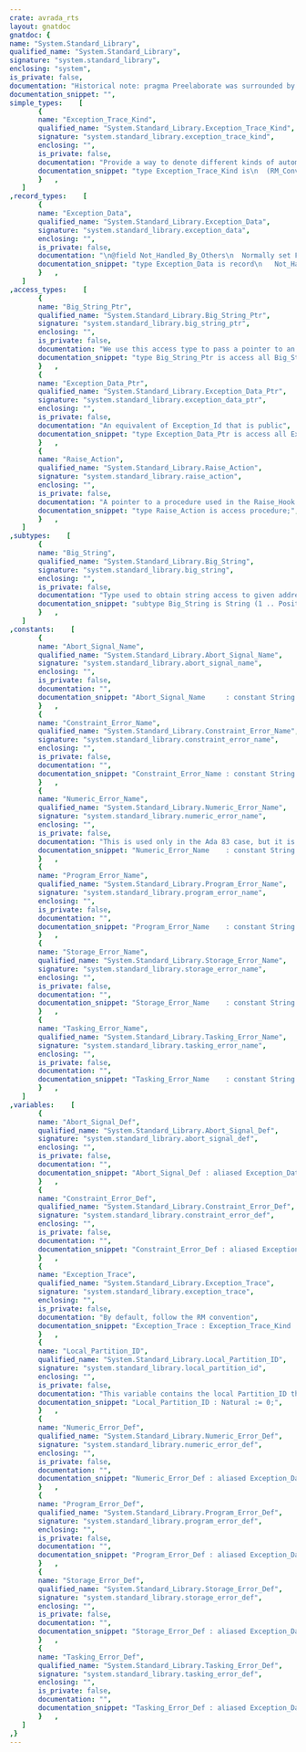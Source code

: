 ```yaml
---
crate: avrada_rts
layout: gnatdoc
gnatdoc: {
name: "System.Standard_Library",
qualified_name: "System.Standard_Library",
signature: "system.standard_library",
enclosing: "system",
is_private: false,
documentation: "Historical note: pragma Preelaborate was surrounded by a pair of pragma\nWarnings (Off/On) to circumvent a bootstrap issue.",
documentation_snippet: "",
simple_types:    [
       {
       name: "Exception_Trace_Kind",
       qualified_name: "System.Standard_Library.Exception_Trace_Kind",
       signature: "system.standard_library.exception_trace_kind",
       enclosing: "",
       is_private: false,
       documentation: "Provide a way to denote different kinds of automatic traces related\nto exceptions that can be requested.\n\n@enum RM_Convention\n  No particular trace is requested, only unhandled exceptions\n  in the environment task (following the RM) will be printed.\n  This is the default behavior.\n@enum Every_Raise\n  Denotes the initial raise event for any exception occurrence, either\n  explicit or due to a specific language rule, within the context of a\n  task or not.\n@enum Unhandled_Raise\n  Denotes the raise events corresponding to exceptions for which there\n  is no user defined handler. This includes unhandled exceptions in\n  task bodies.\n@enum Unhandled_Raise_In_Main",
       documentation_snippet: "type Exception_Trace_Kind is\n  (RM_Convention,\n   Every_Raise,\n   Unhandled_Raise,\n   Unhandled_Raise_In_Main\n  );",
       }   ,
   ]
,record_types:    [
       {
       name: "Exception_Data",
       qualified_name: "System.Standard_Library.Exception_Data",
       signature: "system.standard_library.exception_data",
       enclosing: "",
       is_private: false,
       documentation: "\n@field Not_Handled_By_Others\n  Normally set False, indicating that the exception is handled in the\n  usual way by others (i.e. an others handler handles the exception).\n  Set True to indicate that this exception is not caught by others\n  handlers, but must be explicitly named in a handler. This latter\n  setting is currently used by the Abort_Signal.\n@field Lang\n  A character indicating the language raising the exception.\n  Set to \"A\" for exceptions defined by an Ada program.\n  Set to \"C\" for imported C++ exceptions.\n@field Name_Length\n  Length of fully expanded name of exception\n@field Full_Name\n  Fully expanded name of exception, null terminated\n  You can use To_Ptr to convert this to a string.\n@field HTable_Ptr\n  Hash table pointer used to link entries together in the hash table\n  built (by Register_Exception in s-exctab.adb) for converting between\n  identities and names.\n@field Foreign_Data\n  Data for imported exceptions. Not used in the Ada case. This\n  represents the address of the RTTI for the C++ case.\n@field Raise_Hook",
       documentation_snippet: "type Exception_Data is record\n   Not_Handled_By_Others : aliased Boolean;\n   Lang : aliased Character;\n   Name_Length : aliased Natural;\n   Full_Name : aliased System.Address;\n   HTable_Ptr : aliased Exception_Data_Ptr;\n   Foreign_Data : aliased System.Address;\n   Raise_Hook : aliased Raise_Action;\nend record;",
       }   ,
   ]
,access_types:    [
       {
       name: "Big_String_Ptr",
       qualified_name: "System.Standard_Library.Big_String_Ptr",
       signature: "system.standard_library.big_string_ptr",
       enclosing: "",
       is_private: false,
       documentation: "We use this access type to pass a pointer to an area of storage to be\naccessed as a string. Of course when this pointer is used, it is the\nresponsibility of the accessor to ensure proper bounds. The storage\nsize clause ensures we do not allocate variables of this type.",
       documentation_snippet: "type Big_String_Ptr is access all Big_String;",
       }   ,
       {
       name: "Exception_Data_Ptr",
       qualified_name: "System.Standard_Library.Exception_Data_Ptr",
       signature: "system.standard_library.exception_data_ptr",
       enclosing: "",
       is_private: false,
       documentation: "An equivalent of Exception_Id that is public",
       documentation_snippet: "type Exception_Data_Ptr is access all Exception_Data;",
       }   ,
       {
       name: "Raise_Action",
       qualified_name: "System.Standard_Library.Raise_Action",
       signature: "system.standard_library.raise_action",
       enclosing: "",
       is_private: false,
       documentation: "A pointer to a procedure used in the Raise_Hook field",
       documentation_snippet: "type Raise_Action is access procedure;",
       }   ,
   ]
,subtypes:    [
       {
       name: "Big_String",
       qualified_name: "System.Standard_Library.Big_String",
       signature: "system.standard_library.big_string",
       enclosing: "",
       is_private: false,
       documentation: "Type used to obtain string access to given address. Initialization is\nsuppressed, since we never want to have variables of this type, and\nwe never want to attempt initialiazation of virtual variables of this\ntype (e.g. when pragma Normalize_Scalars is used).",
       documentation_snippet: "subtype Big_String is String (1 .. Positive'Last);",
       }   ,
   ]
,constants:    [
       {
       name: "Abort_Signal_Name",
       qualified_name: "System.Standard_Library.Abort_Signal_Name",
       signature: "system.standard_library.abort_signal_name",
       enclosing: "",
       is_private: false,
       documentation: "",
       documentation_snippet: "Abort_Signal_Name     : constant String := \"_ABORT_SIGNAL\"    & ASCII.NUL;",
       }   ,
       {
       name: "Constraint_Error_Name",
       qualified_name: "System.Standard_Library.Constraint_Error_Name",
       signature: "system.standard_library.constraint_error_name",
       enclosing: "",
       is_private: false,
       documentation: "",
       documentation_snippet: "Constraint_Error_Name : constant String := \"CONSTRAINT_ERROR\" & ASCII.NUL;",
       }   ,
       {
       name: "Numeric_Error_Name",
       qualified_name: "System.Standard_Library.Numeric_Error_Name",
       signature: "system.standard_library.numeric_error_name",
       enclosing: "",
       is_private: false,
       documentation: "This is used only in the Ada 83 case, but it is not worth having a\nseparate version of s-stalib.ads for use in Ada 83 mode.",
       documentation_snippet: "Numeric_Error_Name    : constant String := \"NUMERIC_ERROR\"    & ASCII.NUL;",
       }   ,
       {
       name: "Program_Error_Name",
       qualified_name: "System.Standard_Library.Program_Error_Name",
       signature: "system.standard_library.program_error_name",
       enclosing: "",
       is_private: false,
       documentation: "",
       documentation_snippet: "Program_Error_Name    : constant String := \"PROGRAM_ERROR\"    & ASCII.NUL;",
       }   ,
       {
       name: "Storage_Error_Name",
       qualified_name: "System.Standard_Library.Storage_Error_Name",
       signature: "system.standard_library.storage_error_name",
       enclosing: "",
       is_private: false,
       documentation: "",
       documentation_snippet: "Storage_Error_Name    : constant String := \"STORAGE_ERROR\"    & ASCII.NUL;",
       }   ,
       {
       name: "Tasking_Error_Name",
       qualified_name: "System.Standard_Library.Tasking_Error_Name",
       signature: "system.standard_library.tasking_error_name",
       enclosing: "",
       is_private: false,
       documentation: "",
       documentation_snippet: "Tasking_Error_Name    : constant String := \"TASKING_ERROR\"    & ASCII.NUL;",
       }   ,
   ]
,variables:    [
       {
       name: "Abort_Signal_Def",
       qualified_name: "System.Standard_Library.Abort_Signal_Def",
       signature: "system.standard_library.abort_signal_def",
       enclosing: "",
       is_private: false,
       documentation: "",
       documentation_snippet: "Abort_Signal_Def : aliased Exception_Data :=\n  (Not_Handled_By_Others => True,\n   Lang                  => 'A',\n   Name_Length           => Abort_Signal_Name'Length,\n   Full_Name             => Abort_Signal_Name'Address,\n   HTable_Ptr            => null,\n   Foreign_Data          => Null_Address,\n   Raise_Hook            => null);",
       }   ,
       {
       name: "Constraint_Error_Def",
       qualified_name: "System.Standard_Library.Constraint_Error_Def",
       signature: "system.standard_library.constraint_error_def",
       enclosing: "",
       is_private: false,
       documentation: "",
       documentation_snippet: "Constraint_Error_Def : aliased Exception_Data :=\n  (Not_Handled_By_Others => False,\n   Lang                  => 'A',\n   Name_Length           => Constraint_Error_Name'Length,\n   Full_Name             => Constraint_Error_Name'Address,\n   HTable_Ptr            => null,\n   Foreign_Data          => Null_Address,\n   Raise_Hook            => null);",
       }   ,
       {
       name: "Exception_Trace",
       qualified_name: "System.Standard_Library.Exception_Trace",
       signature: "system.standard_library.exception_trace",
       enclosing: "",
       is_private: false,
       documentation: "By default, follow the RM convention",
       documentation_snippet: "Exception_Trace : Exception_Trace_Kind := RM_Convention;",
       }   ,
       {
       name: "Local_Partition_ID",
       qualified_name: "System.Standard_Library.Local_Partition_ID",
       signature: "system.standard_library.local_partition_id",
       enclosing: "",
       is_private: false,
       documentation: "This variable contains the local Partition_ID that will be used when\nbuilding exception occurrences. In distributed mode, it will be\nset by each partition to the correct value during the elaboration.",
       documentation_snippet: "Local_Partition_ID : Natural := 0;",
       }   ,
       {
       name: "Numeric_Error_Def",
       qualified_name: "System.Standard_Library.Numeric_Error_Def",
       signature: "system.standard_library.numeric_error_def",
       enclosing: "",
       is_private: false,
       documentation: "",
       documentation_snippet: "Numeric_Error_Def : aliased Exception_Data :=\n  (Not_Handled_By_Others => False,\n   Lang                  => 'A',\n   Name_Length           => Numeric_Error_Name'Length,\n   Full_Name             => Numeric_Error_Name'Address,\n   HTable_Ptr            => null,\n   Foreign_Data          => Null_Address,\n   Raise_Hook            => null);",
       }   ,
       {
       name: "Program_Error_Def",
       qualified_name: "System.Standard_Library.Program_Error_Def",
       signature: "system.standard_library.program_error_def",
       enclosing: "",
       is_private: false,
       documentation: "",
       documentation_snippet: "Program_Error_Def : aliased Exception_Data :=\n  (Not_Handled_By_Others => False,\n   Lang                  => 'A',\n   Name_Length           => Program_Error_Name'Length,\n   Full_Name             => Program_Error_Name'Address,\n   HTable_Ptr            => null,\n   Foreign_Data          => Null_Address,\n   Raise_Hook            => null);",
       }   ,
       {
       name: "Storage_Error_Def",
       qualified_name: "System.Standard_Library.Storage_Error_Def",
       signature: "system.standard_library.storage_error_def",
       enclosing: "",
       is_private: false,
       documentation: "",
       documentation_snippet: "Storage_Error_Def : aliased Exception_Data :=\n  (Not_Handled_By_Others => False,\n   Lang                  => 'A',\n   Name_Length           => Storage_Error_Name'Length,\n   Full_Name             => Storage_Error_Name'Address,\n   HTable_Ptr            => null,\n   Foreign_Data          => Null_Address,\n   Raise_Hook            => null);",
       }   ,
       {
       name: "Tasking_Error_Def",
       qualified_name: "System.Standard_Library.Tasking_Error_Def",
       signature: "system.standard_library.tasking_error_def",
       enclosing: "",
       is_private: false,
       documentation: "",
       documentation_snippet: "Tasking_Error_Def : aliased Exception_Data :=\n  (Not_Handled_By_Others => False,\n   Lang                  => 'A',\n   Name_Length           => Tasking_Error_Name'Length,\n   Full_Name             => Tasking_Error_Name'Address,\n   HTable_Ptr            => null,\n   Foreign_Data          => Null_Address,\n   Raise_Hook            => null);",
       }   ,
   ]
,}
---
```

